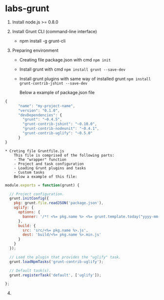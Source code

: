 # labs-grunt

1. Install node.js >= 0.8.0

2. Install Grunt CLI (command-line interface)
    * npm install -g grunt-cli

3. Preparing environment
    * Creating file package.json with cmd `npm init`
    * Install grunt with cmd `npm install grunt --save-dev`
    * Install grunt plugins with same way of installed grunt `npm install grunt-contrib-jshint --save-dev`
        
        Below a example of package.json file
```javascript
{
      "name": "my-project-name",
      "version": "0.1.0",
      "devDependencies": {
        "grunt": "~0.4.5",
        "grunt-contrib-jshint": "~0.10.0",
        "grunt-contrib-nodeunit": "~0.4.1",
        "grunt-contrib-uglify": "~0.5.0"
      }
}
 ```
    * Creting file Gruntfile.js
        This file is comprised of the following parts:
        - The "wrapper" function
        - Project and task configuration
        - Loading Grunt plugins and tasks
        - Custom tasks
        Below a example of this file:
        
```javascript
module.exports = function(grunt) {

  // Project configuration.
  grunt.initConfig({
    pkg: grunt.file.readJSON('package.json'),
    uglify: {
      options: {
        banner: '/*! <%= pkg.name %> <%= grunt.template.today("yyyy-mm-dd") %> */\n'
      },
      build: {
        src: 'src/<%= pkg.name %>.js',
        dest: 'build/<%= pkg.name %>.min.js'
      }
    }
  });

  // Load the plugin that provides the "uglify" task.
  grunt.loadNpmTasks('grunt-contrib-uglify');

  // Default task(s).
  grunt.registerTask('default', ['uglify']);

};
```
        
4. 